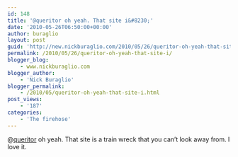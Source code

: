 ```yaml
---
id: 148
title: '@queritor oh yeah. That site i&#8230;'
date: '2010-05-26T06:50:00+00:00'
author: buraglio
layout: post
guid: 'http://new.nickburaglio.com/2010/05/26/queritor-oh-yeah-that-site-i/'
permalink: /2010/05/26/queritor-oh-yeah-that-site-i/
blogger_blog:
    - www.nickburaglio.com
blogger_author:
    - 'Nick Buraglio'
blogger_permalink:
    - /2010/05/queritor-oh-yeah-that-site-i.html
post_views:
    - '187'
categories:
    - 'The firehose'
---
```


@[queritor](http://twitter.com/queritor) oh yeah. That site is a train wreck that you can’t look away from. I love it.